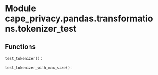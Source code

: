 Module cape_privacy.pandas.transformations.tokenizer_test
=========================================================

Functions
---------

    
`test_tokenizer()`
:   

    
`test_tokenizer_with_max_size()`
: